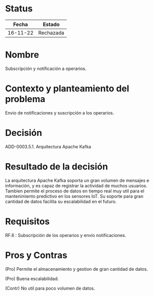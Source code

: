 # Status

| Fecha | Estado |
| --- | --- |
| 16-11-22 | Rechazada |

# Nombre

Subscripción y notificación a operarios.

# Contexto y planteamiento del problema

Envio de notificaciones y suscripción a los operarios.

# Decisión

ADD-0003.5.1. Arquitectura Apache Kafka

# Resultado de la decisión

La arquitectura Apache Kafka soporta un gran volumen de mensajes e información, y es capaz de registrar la actividad de muchos usuarios. Tambien permite el proceso de datos en tiempo real muy util para el mantenimiento predictivo en los sensores IoT. Su soporte para gran cantidad de datos facilita su escalabilidad en el futuro.

# Requisitos

RF.6 : Subscripción de los operarios y envio notificaciones.

# Pros y Contras

(Pro) Permite el almacenamiento y gestion de gran cantidad de datos.

(Pro) Buena escalabilidad.

(Contr) No util para poco volumen de datos.
